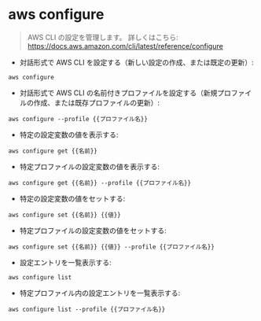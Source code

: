 # aws configure

> AWS CLI の設定を管理します。
> 詳しくはこちら: <https://docs.aws.amazon.com/cli/latest/reference/configure>

- 対話形式で AWS CLI を設定する（新しい設定の作成、または既定の更新）:

`aws configure`

- 対話形式で AWS CLI の名前付きプロファイルを設定する（新規プロファイルの作成、または既存プロファイルの更新）:

`aws configure --profile {{プロファイル名}}`

- 特定の設定変数の値を表示する:

`aws configure get {{名前}}`

- 特定プロファイルの設定変数の値を表示する:

`aws configure get {{名前}} --profile {{プロファイル名}}`

- 特定の設定変数の値をセットする:

`aws configure set {{名前}} {{値}}`

- 特定プロファイルの設定変数の値をセットする:

`aws configure set {{名前}} {{値}} --profile {{プロファイル名}}`

- 設定エントリを一覧表示する:

`aws configure list`

- 特定プロファイル内の設定エントリを一覧表示する:

`aws configure list --profile {{プロファイル名}}`
